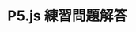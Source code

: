 <!DOCTYPE html>
<html lang="ja">
  <head>
    <meta charset="UTF-8" />
    <title>P5.js 練習問題解答</title>
    <script src="https://cdn.jsdelivr.net/npm/p5@2.0.3/lib/p5.min.js">
    </script>
  </head>
  <body>
    <h1>P5.js 練習問題解答</h1>
    <script>
      function setup() {
        createCanvas(320, 180);
      }

      function draw() {
        stroke("black");
        strokeWeight(0.1);
        for (let y = 0; y < 180; y += 20) {
          for (let x = 0; x < 320; x += 20) {
           fill(`hsl(340 75% 50% ${h})`);
           rect(5, 5, 10, 20);
          }
        }
      }
    </script>
  </body>
</html>
